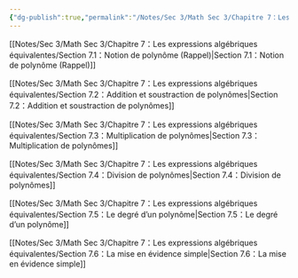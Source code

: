 ```yaml
---
{"dg-publish":true,"permalink":"/Notes/Sec 3/Math Sec 3/Chapitre 7：Les expressions algébriques équivalentes/"}
---
```



[[Notes/Sec 3/Math Sec 3/Chapitre 7：Les expressions algébriques équivalentes/Section 7.1：Notion de polynôme (Rappel)\|Section 7.1：Notion de polynôme (Rappel)]]

[[Notes/Sec 3/Math Sec 3/Chapitre 7：Les expressions algébriques équivalentes/Section 7.2：Addition et soustraction de polynômes\|Section 7.2：Addition et soustraction de polynômes]]

[[Notes/Sec 3/Math Sec 3/Chapitre 7：Les expressions algébriques équivalentes/Section 7.3：Multiplication de polynômes\|Section 7.3：Multiplication de polynômes]]

[[Notes/Sec 3/Math Sec 3/Chapitre 7：Les expressions algébriques équivalentes/Section 7.4：Division de polynômes\|Section 7.4：Division de polynômes]]

[[Notes/Sec 3/Math Sec 3/Chapitre 7：Les expressions algébriques équivalentes/Section 7.5：Le degré d’un polynôme\|Section 7.5：Le degré d’un polynôme]]

[[Notes/Sec 3/Math Sec 3/Chapitre 7：Les expressions algébriques équivalentes/Section 7.6：La mise en évidence simple\|Section 7.6：La mise en évidence simple]]
